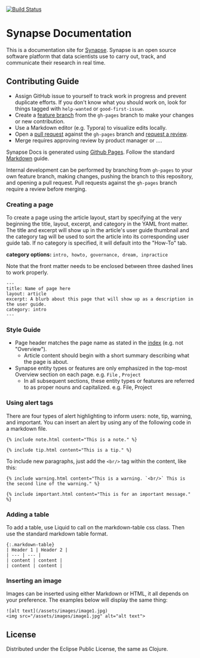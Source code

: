[![Build Status](https://travis-ci.org/Sage-Bionetworks/synapseDocs.svg?branch=master)](https://travis-ci.org/Sage-Bionetworks/synapseDocs)

# Synapse Documentation

This is a documentation site for [Synapse](https://www.synapse.org). Synapse is an open source software platform that data
scientists use to carry out, track, and communicate their research in real time.

## Contributing Guide

- Assign GitHub issue to yourself to track work in progress and prevent duplicate efforts. If you don't know what you should work on, look for things tagged with `help-wanted` or `good-first-issue`.
- Create a [feature branch](https://guides.github.com/introduction/flow/) from the `gh-pages` branch to make your changes or new contribution.
- Use a Markdown editor (e.g. Typora) to visualize edits locally. 
- Open a [pull request](https://help.github.com/en/articles/about-pull-requests) against the `gh-pages` branch and [request a review](https://help.github.com/en/articles/requesting-a-pull-request-review).
- Merge requires approving review by product manager or ....

Synapse Docs is generated using [Github Pages](https://pages.github.com/). Follow the standard [Markdown](https://github.com/adam-p/markdown-here/wiki/Markdown-Cheatsheet) guide.

Internal development can be performed by branching from `gh-pages` to your own feature branch, making changes, pushing the branch to this repository, and opening a pull request. Pull requests against the `gh-pages` branch require a review before merging.

### Creating a page

To create a page using the article layout, start by specifying at the very beginning the title, layout, excerpt, and category in the YAML front matter. The title and excerpt will show up in the article's user guide thumbnail and the category tag will be used to sort the article into its corresponding user guide tab. If no category is specified, it will default into the "How-To" tab. 

**category options:** `intro, howto, governance, dream, inpractice`


Note that the front matter needs to be enclosed between three dashed lines to work properly.

```
---
title: Name of page here
layout: article
excerpt: A blurb about this page that will show up as a description in the user guide.
category: intro 
---
```

### Style Guide 

- Page header matches the page name as stated in the [index](http://sage-bionetworks.github.io/synapseDocs/articles/) (e.g. not "Overview").
  - Article content should begin with a short summary describing what the page is about.
- Synapse entity types or features are only emphasized in the top-most Overview section on each page. e.g. `File` , `Project` 
  - In all subsequent sections, these entity types or features are referred to as proper nouns and capitalized. e.g. File, Project

### Using alert tags

There are four types of alert highlighting to inform users: note, tip, warning, and important. You can insert an alert by using any of the following code in a markdown file.
```
{% include note.html content="This is a note." %}

{% include tip.html content="This is a tip." %}
```
To include new paragraphs, just add the `<br/>` tag within the content, like this:
```
{% include warning.html content="This is a warning. `<br/>` This is the second line of the warning." %}

{% include important.html content="This is for an important message." %}
```

### Adding a table
To add a table, use Liquid to call on the markdown-table css class. Then use the standard markdown table format.
```
{:.markdown-table}
| Header 1 | Header 2 |
| --- | --- |
| content | content |
| content | content |
```

### Inserting an image
Images can be inserted using either Markdown or HTML, it all depends on your preference. The examples below will display the same thing:
```
![alt text](/assets/images/image1.jpg)
<img src="/assets/images/image1.jpg" alt="alt text">
```

## License

Distributed under the Eclipse Public License, the same as Clojure.
